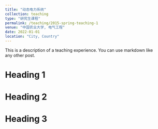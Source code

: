 ```yaml
---
title: "动态电力系统"
collection: teaching
type: "研究生课程"
permalink: /teaching/2015-spring-teaching-1
venue: "中国农业大学, 电气工程"
date: 2022-01-01
location: "City, Country"
---
```


This is a description of a teaching experience. You can use markdown like any other post.

Heading 1
======

Heading 2
======

Heading 3
======
